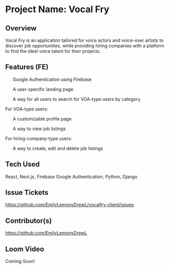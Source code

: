 # Project Name: Vocal Fry
## Overview
<p>Vocal Fry is an application tailored for voice actors and voice-over artists to discover job opportunities, while providing hiring companies with a platform to find the ideal voice talent for their projects.</p>

## Features (FE)
  <ul>Google Authentication using Firebase</ul>
  <ul>A user-specific landing page</ul>
  <ul>A way for all users to search for VOA-type users by category</ul>
  <p>For VOA-type users:</p>
  <ul>A customizable profile page</ul>
  <ul>A way to view job listings</ul>
  <p>For hiring-company-type users:</p>
  <ul>A way to create, edit and delete job listings</ul>

## Tech Used
React, Next.js, Firebase Google Authentication, Python, Django

## Issue Tickets
https://github.com/EmilyLemonyDrewL/vocalfry-client/issues

## Contributor(s)
https://github.com/EmilyLemonyDrewL

## Loom Video
Coming Soon!

